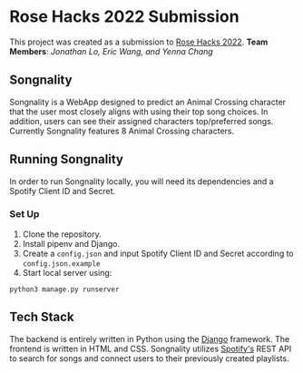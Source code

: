 # Rose Hacks 2022 Submission
This project was created as a submission to [Rose Hacks 2022](https://rosehack.com/index.html).
**Team Members**:  *Jonathan Lo, Eric Wang, and Yenna Chang*

## Songnality
Songnality is a WebApp designed to predict an Animal Crossing character that the user most closely aligns with using their top song choices. In addition, users can see their assigned characters top/preferred songs. Currently Songnality features 8 Animal Crossing characters.

## Running Songnality
In order to run Songnality locally, you will need its dependencies and a Spotify Client ID and Secret.
### Set Up
 1. Clone the repository.
 2. Install pipenv and Django.
 3. Create a `config.json` and input Spotify Client ID and Secret according to `config.json.example`
 4. Start local server using: 
  ```
  python3 manage.py runserver
  ```


## Tech Stack
The backend is entirely written in Python using the [Django](https://www.djangoproject.com/) framework. The frontend is written in HTML and CSS. Songnality utilizes [Spotify's](https://developer.spotify.com/documentation/) REST API to search for songs and connect users to their previously created playlists.
